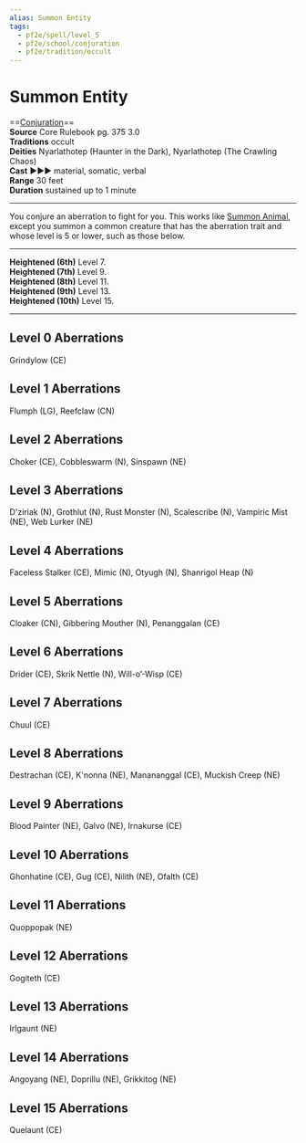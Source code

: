 ```yaml
---
alias: Summon Entity
tags:
  - pf2e/spell/level_5
  - pf2e/school/conjuration
  - pf2e/tradition/occult
---
```


# Summon Entity

==[Conjuration](../../../Traits/Conjuration.md)==  
__Source__ Core Rulebook pg. 375 3.0  
**Traditions** occult  
**Deities** Nyarlathotep (Haunter in the Dark), Nyarlathotep (The Crawling Chaos)  
**Cast** ►►► material, somatic, verbal  
**Range** 30 feet  
**Duration** sustained up to 1 minute

---

You conjure an aberration to fight for you. This works like [Summon Animal](../Level%201/Summon%20Animal.md), except you summon a common creature that has the aberration trait and whose level is 5 or lower, such as those below.

<hr>

**Heightened (6th)** Level 7.  
**Heightened (7th)** Level 9.  
**Heightened (8th)** Level 11.  
**Heightened (9th)** Level 13.  
**Heightened (10th)** Level 15.

---

## Level 0 Aberrations

Grindylow (CE)

## Level 1 Aberrations

Flumph (LG), Reefclaw (CN)

## Level 2 Aberrations

Choker (CE), Cobbleswarm (N), Sinspawn (NE)

## Level 3 Aberrations

D'ziriak (N), Grothlut (N), Rust Monster (N), Scalescribe (N), Vampiric Mist (NE), Web Lurker (NE)

## Level 4 Aberrations

Faceless Stalker (CE), Mimic (N), Otyugh (N), Shanrigol Heap (N)

## Level 5 Aberrations

Cloaker (CN), Gibbering Mouther (N), Penanggalan (CE)

## Level 6 Aberrations

Drider (CE), Skrik Nettle (N), Will-o’-Wisp (CE)

## Level 7 Aberrations

Chuul (CE)

## Level 8 Aberrations

Destrachan (CE), K'nonna (NE), Manananggal (CE), Muckish Creep (NE)

## Level 9 Aberrations

Blood Painter (NE), Galvo (NE), Irnakurse (CE)

## Level 10 Aberrations

Ghonhatine (CE), Gug (CE), Nilith (NE), Ofalth (CE)

## Level 11 Aberrations

Quoppopak (NE)

## Level 12 Aberrations

Gogiteth (CE)

## Level 13 Aberrations

Irlgaunt (NE)

## Level 14 Aberrations

Angoyang (NE), Doprillu (NE), Grikkitog (NE)

## Level 15 Aberrations

Quelaunt (CE)
